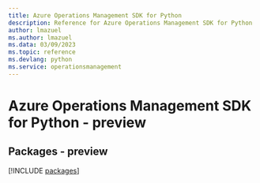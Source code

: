 ```yaml
---
title: Azure Operations Management SDK for Python
description: Reference for Azure Operations Management SDK for Python
author: lmazuel
ms.author: lmazuel
ms.data: 03/09/2023
ms.topic: reference
ms.devlang: python
ms.service: operationsmanagement
---
```

# Azure Operations Management SDK for Python - preview
## Packages - preview
[!INCLUDE [packages](operations-management-index.md)]